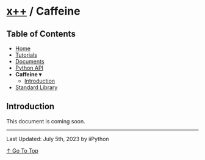 # [x++](../README.md) / Caffeine

## Table of Contents

- [Home](../README.md)
- [Tutorials](./tutorials.md)
- [Documents](./documents.md)
- [Python API](./pythonAPI.md)
- **Caffeine ▾**
    - [Introduction](#introduction)
- [Standard Library](./standardLibrary.md)

## Introduction

This document is coming soon.

---

Last Updated: July 5th, 2023 by iiPython

[↑ Go To Top](#x--caffeine)